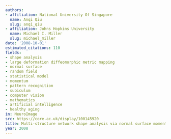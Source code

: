 ```yaml
---
authors:
- affiliation: National University Of Singapore
  name: Anqi Qiu
  slug: anqi_qiu
- affiliation: Johns Hopkins University
  name: Michael I. Miller
  slug: michael_miller
date: '2008-10-01'
estimated_citations: 110
fields:
- shape analysis
- large deformation diffeomorphic metric mapping
- normal surface
- random field
- statistical model
- momentum
- pattern recognition
- subiculum
- computer vision
- mathematics
- artificial intelligence
- healthy aging
in: NeuroImage
src: https://core.ac.uk/display/100145920
title: Multi-structure network shape analysis via normal surface momentum maps.
year: 2008
---
```

